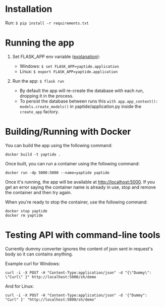 # Installation
Run: ```$ pip install -r requirements.txt```

# Running the app
1. Set FLASK_APP env variable ([explanation](https://flask.palletsprojects.com/en/2.0.x/cli/)):
   * Windows: ```$ set FLASK_APP=yaptide.application```
   * Linux: ```$ export FLASK_APP=yaptide.application```

2. Run the app: ```$ flask run```
   * By default the app will re-create the database with each run, dropping it in the process. 
   * To persist the database between runs this ```with app.app_context():
        models.create_models()``` in yaptide/application.py inside the ```create_app``` factory.

# Building/Running with Docker

You can build the app using the following command:

```shell
docker build -t yaptide .
```

Once built, you can run a container using the following command:

```shell
docker run -dp 5000:5000 --name=yaptide yaptide
```

Once it's running, the app will be available at [http://localhost:5000](http://localhost:5000). If you get an error saying the container name is already in use, stop and remove the container and then try again.

When you're ready to stop the container, use the following command:

```shell
docker stop yaptide
docker rm yaptide
```

# Testing API with command-line tools

Currently dummy converter ignores the content of json sent in request's body so it can contains anything.

Example curl for Windows:
```shell
curl -i -X POST -H "Content-Type:application/json" -d "{\"Dummy\": \"Curl\" }" http://localhost:5000/sh/demo
```

And for Linux:
```shell
curl -i -X POST -H "Content-Type:application/json" -d '{"Dummy": "Curl" }' "http://localhost:5000/sh/demo"
```